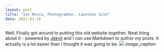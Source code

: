 ```yaml
---
layout: post
title: "Ion Rosca, Photographer, Launches Site"
date: 2021-03-18
---
```


Well. Finally got around to putting this old website together. Neat thing about it - powered by [Jekyll](http://jekyllrb.com) and I can use Markdown to author my posts. It actually is a lot easier than I thought it was going to be.
![](img\DSCF3237.JPG)
*image_caption*

